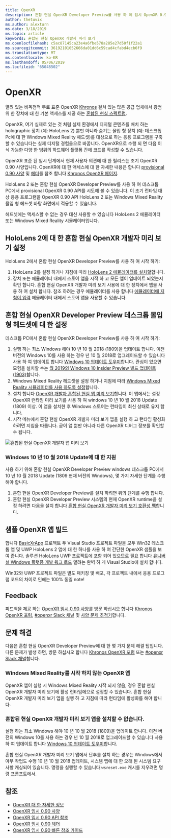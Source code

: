 ```yaml
---
title: OpenXR
description: 혼합 현실 OpenXR Developer Preview를 사용 하 여 임시 OpenXR 0.90 API를 사용해 보세요.
author: thetuvix
ms.author: alexturn
ms.date: 3/18/2019
ms.topic: article
keywords: 혼합된 현실 OpenXR 개발자 미리 보기
ms.openlocfilehash: c5ac87145ca23e4a6fbe578a285e27d50f1f22a1
ms.sourcegitcommit: 36192101052666da01dd6c59cad4cfabd4ecb6f9
ms.translationtype: MT
ms.contentlocale: ko-KR
ms.lasthandoff: 05/06/2019
ms.locfileid: "65048502"
---
```

# <a name="openxr"></a>OpenXR

열려 있는 비독점적 무료 표준 OpenXR [Khronos](https://www.khronos.org/) 걸쳐 있는 많은 공급 업체에서 광범위 한 장치에 대 한 기본 액세스를 제공 하는 [혼합된 현실 스펙트럼](mixed-reality.md).

OpenXR, 여기 실제로 있는 것 처럼 실제 환경에서 디지털 콘텐츠를 배치 하는 holographic 장치 (예: HoloLens 2) 뿐만 아니라 숨기는 몰입 형 장치 (예: 데스크톱 Pc에 대 한 Windows Mixed Reality 헤드셋)를 대상으로 하는 응용 프로그램을 구축할 수 있습니다는 실제 디지털 경험을으로 바꿉니다.  OpenXR으로 수행 되 면 다음 이식 가능한 다양 한 범위의 하드웨어 플랫폼 간에 코드를 작성할 수 있습니다.

OpenXR 표준 된 임시 단계에서 현재 사용자 의견에 대 한 릴리스는 초기 OpenXR 0.90 사양입니다.  OpenXR에 대 한 액세스에 대 한 자세한 내용은 합니다 [provisional 0.90 사양](https://www.khronos.org/registry/OpenXR/specs/0.90/html/xrspec.html) 및 [헤더](https://github.com/KhronosGroup/OpenXR-Docs/tree/master/include/openxr)를 참조 합니다 [Khronos OpenXR 페이지](https://www.khronos.org/openxr/). 

HoloLens 2 또는 혼합 현실 OpenXR Developer Preview를 사용 하 여 데스크톱 PC에서 provisional OpenXR 0.90 API를 시도해 볼 수 있습니다.  이 초기 런타임 대상 응용 프로그램을 OpenXR 0.90 API HoloLens 2 또는 Windows Mixed Reality 몰입 형 헤드셋 바탕 화면에서 적용할 수 있습니다.

헤드셋에는 액세스할 수 없는 경우 대신 사용할 수 있습니다 HoloLens 2 에뮬레이터 또는 Windows Mixed Reality 시뮬레이터입니다.

## <a name="setting-up-the-mixed-reality-openxr-developer-preview-for-hololens-2"></a>HoloLens 2에 대 한 혼합 현실 OpenXR 개발자 미리 보기 설정

HoloLens 2에서 혼합 현실 OpenXR Developer Preview를 사용 하 여 시작 하기:

1. HoloLens 2를 설정 하거나 지침에 따라 [HoloLens 2 에뮬레이터를 설치할](using-the-hololens-emulator.md)합니다.
1. 장치 또는 에뮬레이터 내에서 스토어 앱을 시작 하 고 모든 앱이 업데이트 되었는지 확인 합니다.  혼합 현실 OpenXR 개발자 미리 보기 사용에 대 한 장치에서 앱을 사용 하 여 설치 합니다.  참조 하려는 경우 에뮬레이터를 사용 합니다 [에뮬레이터에 지침이 입력](using-the-hololens-emulator.md#basic-emulator-input) 에뮬레이터 내에서 스토어 앱을 사용할 수 있습니다.

## <a name="setting-up-the-mixed-reality-openxr-developer-preview-for-immersive-desktop-headsets"></a>혼합 현실 OpenXR Developer Preview 데스크톱 몰입 형 헤드셋에 대 한 설정

데스크톱 PC에서 혼합 현실 OpenXR Developer Preview를 사용 하 여 시작 하기:

1. 실행 하는 최소 Windows 해야 10 년 10 월 2018 (1809)을 업데이트 합니다.  이전 버전의 Windows 10를 사용 하는 경우 년 10 월 2018로 업그레이드할 수 있습니다 사용 하 여 업데이트 합니다 [Windows 10 업데이트 도우미](https://www.microsoft.com/en-us/software-download/windows10)합니다.  관심이 있으면 모험을 설치할 수는 [월 2019의 Windows 10 Insider Preview 빌드 업데이트 (1903)](https://insider.windows.com)합니다.
1. Windows Mixed Reality 헤드셋을 설정 하거나 지침에 따라 [Windows Mixed Reality 시뮬레이터를 사용 하도록 설정](using-the-windows-mixed-reality-simulator.md)합니다.
1. 설치 합니다 [OpenXR 개발자 혼합된 현실 앱 미리 보기](https://www.microsoft.com/store/productId/9n5cvvl23qbt)합니다.  이 앱에서는 설정 OpenXR 런타임 미리 보기를 사용 하 여 windows 10 년 10 월 2018 Update (1809) 이상.  이 앱을 설치한 후 Windows 스토어는 런타임이 최신 상태로 유지 합니다.
1. 시작 메뉴에서 혼합 현실 OpenXR 개발자 미리 보기 앱을 실행 하 고 런타임 활성화 하려면 지침을 따릅니다.  곧이 앱 뿐만 아니라 다른 OpenXR 디버그 정보를 확인할 수 됩니다.

![혼합된 현실 OpenXR 개발자 앱 미리 보기](images/mixed-reality-openxr-developer-preview.png)

### <a name="support-for-windows-10-october-2018-update"></a>Windows 10 년 10 월 2018 Update에 대 한 지원

사용 하기 위해 혼합 현실 OpenXR Developer Preview windows 데스크톱 PC에서 10 년 10 월 2018 Update (1809 현재 버전의 Windows), 몇 가지 자세한 단계를 수행 해야 합니다.

1. 혼합 현실 OpenXR Developer Preview를 설치 하려면 위의 단계를 수행 합니다.
1. 혼합 현실 OpenXR Developer Preview 시스템의 현재 OpenXR runtime을 설정 하려면 다음을 설치 합니다 [혼합 현실 OpenXR 개발자 미리 보기 호환성 팩](https://aka.ms/openxr-compat)합니다.

## <a name="building-a-sample-openxr-app"></a>샘플 OpenXR 앱 빌드

합니다 [BasicXrApp](https://github.com/Microsoft/OpenXR-SDK-VisualStudio/tree/master/samples/BasicXrApp) 프로젝트 두 Visual Studio 프로젝트 파일을 모두 Win32 데스크톱 앱 및 UWP HoloLens 2 앱에 대 한 하나를 사용 하 여 간단한 OpenXR 샘플을 보여 줍니다.  솔루션 HoloLens UWP 프로젝트에 포함 되어 있으므로 필요 합니다 [유니버설 Windows 플랫폼 개발 워크 로드](install-the-tools.md#installation-checklist) 열려는 완벽 하 게 Visual Studio에 설치 합니다.

Win32와 UWP 프로젝트 파일은 별도 패키징 및 배포, 각 프로젝트 내에서 응용 프로그램 코드의 차이로 인해는 100% 동일 note!

## <a name="feedback"></a>Feedback

피드백을 제공 하는 [OpenXR 임시 0.90 사양](https://www.khronos.org/registry/OpenXR/specs/0.90/html/xrspec.html)를 방문 하십시오 합니다 [Khronos OpenXR 포럼](https://community.khronos.org/c/openxr), [#openxr Slack 채널](https://khr.io/slack) 및 [사양 문제 추적기](https://github.com/KhronosGroup/OpenXR-Docs/issues)합니다.

## <a name="troubleshooting"></a>문제 해결

다음은 혼합 현실 OpenXR Developer Preview에 대 한 몇 가지 문제 해결 팁입니다.  다른 문제가 발생 하면, 방문 하십시오 합니다 [Khronos OpenXR 포럼](https://community.khronos.org/c/openxr) 또는 [#openxr Slack 채널](https://khr.io/slack)합니다.

### <a name="openxr-app-not-starting-windows-mixed-reality"></a>Windows Mixed Reality를 시작 하지 않는 OpenXR 앱

OpenXR 앱이 실행 시 Windows Mixed Reality 시작 되지 않음, 경우 혼합 현실 OpenXR 개발자 미리 보기에 활성 런타임에으로 설정할 수 있습니다.  혼합 현실 OpenXR 개발자 미리 보기 앱을 실행 하 고 지침에 따라 런타임에 활성화를 해야 합니다.

### <a name="mixed-reality-openxr-developer-preview-app-cannot-be-installed"></a>혼합된 현실 OpenXR 개발자 미리 보기 앱을 설치할 수 없습니다. 

실행 하는 최소 Windows 해야 10 년 10 월 2018 (1809)을 업데이트 합니다.  이전 버전의 Windows 10를 사용 하는 경우 년 10 월 2018로 업그레이드할 수 있습니다 사용 하 여 업데이트 합니다 [Windows 10 업데이트 도우미](https://www.microsoft.com/en-us/software-download/windows10)합니다.

혼합 현실 OpenXR 개발자 미리 보기 앱에서 단추를 설치 하는 경우는 Windows에서 아무 작업도 수행 10 년 10 월 2018 업데이트, 시스템 앱에 대 한 오래 된 시스템 요구 사항 캐싱되어 있습니다.  명령을 실행할 수 있습니다 `wsreset.exe` 캐시를 지우려면 명령 프롬프트에서.

## <a name="see-also"></a>참조

* [OpenXR 대 한 자세한 정보](https://www.khronos.org/openxr/)
* [OpenXR 임시 0.90 사양](https://www.khronos.org/registry/OpenXR/specs/0.90/html/xrspec.html)
* [OpenXR 임시 0.90 API 참조](https://www.khronos.org/registry/OpenXR/specs/0.90/man/html/)
* [OpenXR 임시 0.90 헤더](https://github.com/KhronosGroup/OpenXR-Docs/tree/master/include/openxr)
* [OpenXR 임시 0.90 빠른 참조 가이드](https://www.khronos.org/registry/OpenXR/specs/0.90/refguide/OpenXR-0.90-web.pdf)
